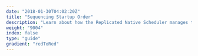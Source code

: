 ```yaml
---
date: "2018-01-30T04:02:20Z"
title: "Sequencing Startup Order"
description: "Learn about how the Replicated Native Scheduler manages the order your containers are started"
weight: "9004"
index: false
type: "guide"
gradient: "redToRed"
---
```



